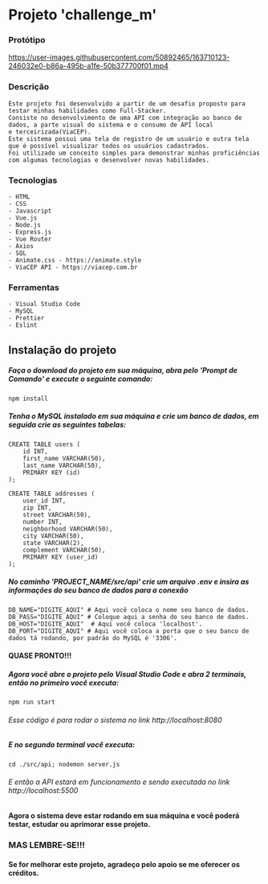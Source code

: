 # Projeto 'challenge_m'

### Protótipo
https://user-images.githubusercontent.com/50892465/163710123-246032e0-b86a-495b-a1fe-50b377700f01.mp4

 ### Descrição
```
Este projeto foi desenvolvido a partir de um desafio proposto para testar minhas habilidades como Full-Stacker.
Consiste no desenvolvimento de uma API com integração ao banco de dados, a parte visual do sistema e o consumo de API local 
e terceirizada(ViaCEP).
Este sistema possui uma tela de registro de um usuário e outra tela que é possível visualizar todos os usuários cadastrados.
Foi utilizado um conceito simples para demonstrar minhas proficiências com algumas tecnologias e desenvolver novas habilidades.
```

### Tecnologias

```
- HTML
- CSS
- Javascript
- Vue.js
- Node.js
- Express.js
- Vue Router
- Axios
- SQL
- Animate.css - https://animate.style
- ViaCEP API - https://viacep.com.br
```

### Ferramentas

```
- Visual Studio Code
- MySQL
- Prettier
- Eslint
```
## Instalação do projeto

##### Faça o download do projeto em sua máquina, abra pelo 'Prompt de Comando' e execute o seguinte comando:
```
npm install
```

##### Tenha o MySQL instalado em sua máquina e crie um banco de dados, em seguida crie as seguintes tabelas: 
```
CREATE TABLE users (
    id INT,
    first_name VARCHAR(50),
    last_name VARCHAR(50),
    PRIMARY KEY (id)
);

CREATE TABLE addresses (
    user_id INT,
    zip INT,
    street VARCHAR(50),
    number INT,
    neighborhood VARCHAR(50),
    city VARCHAR(50),
    state VARCHAR(2),
    complement VARCHAR(50),
    PRIMARY KEY (user_id)
);
```

##### No caminho 'PROJECT_NAME/src/api' crie um arquivo .env e insira as informações do seu banco de dados para a conexão
```
DB_NAME="DIGITE_AQUI" # Aqui você coloca o nome seu banco de dados.
DB_PASS="DIGITE_AQUI" # Coloque aqui a senha do seu banco de dados.
DB_HOST="DIGITE_AQUI"  # Aqui você coloca 'localhost'.
DB_PORT="DIGITE_AQUI" # Aqui você coloca a porta que o seu banco de dados tá rodando, por padrão do MySQL é '3306'.
```

#### QUASE PRONTO!!!

##### Agora você abre o projeto pelo Visual Studio Code e abra 2 terminais, então no primeiro você executa: 
```
npm run start
```
###### Esse código é para rodar o sistema no link http://localhost:8080

##### E no segundo terminal você executa:
```
cd ./src/api; nodemon server.js
```

###### E então a API estará em funcionamento e sendo executada no link http://localhost:5500

#### Agora o sistema deve estar rodando em sua máquina e você poderá testar, estudar ou aprimorar esse projeto. 
### MAS LEMBRE-SE!!!

#### Se for melhorar este projeto, agradeço pelo apoio se me oferecer os créditos.
